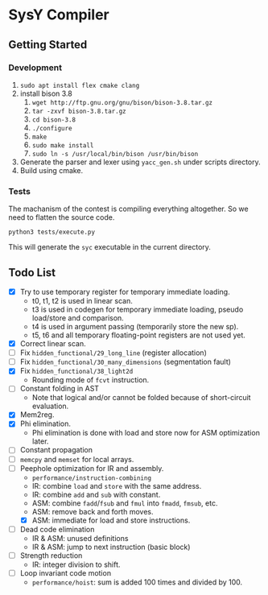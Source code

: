# SysY Compiler

## Getting Started

### Development

1. `sudo apt install flex cmake clang`
2. install bison 3.8
   1. `wget http://ftp.gnu.org/gnu/bison/bison-3.8.tar.gz`
   2. `tar -zxvf bison-3.8.tar.gz`
   3. `cd bison-3.8`
   4. `./configure`
   5. `make`
   6. `sudo make install`
   7. `sudo ln -s /usr/local/bin/bison /usr/bin/bison`
3. Generate the parser and lexer using `yacc_gen.sh` under scripts directory.
4. Build using cmake.

### Tests

The machanism of the contest is compiling everything altogether. So we need to flatten the source code.

```shell
python3 tests/execute.py
```

This will generate the `syc` executable in the current directory.

## Todo List

- [x] Try to use temporary register for temporary immediate loading.
  - t0, t1, t2 is used in linear scan.
  - t3 is used in codegen for temporary immediate loading, pseudo load/store and comparison.
  - t4 is used in argument passing (temporarily store the new sp).
  - t5, t6 and all temporary floating-point registers are not used yet.
- [x] Correct linear scan.
- [ ] Fix `hidden_functional/29_long_line` (register allocation)
- [ ] Fix `hidden_functional/30_many_dimensions` (segmentation fault)
- [x] Fix `hidden_functional/38_light2d`
  - Rounding mode of `fcvt` instruction.
- [ ] Constant folding in AST
  - Note that logical and/or cannot be folded because of short-circuit evaluation.
- [x] Mem2reg.
- [x] Phi elimination.
  - Phi elimination is done with load and store now for ASM optimization later.
- [ ] Constant propagation
- [ ] `memcpy` and `memset` for local arrays.
- [ ] Peephole optimization for IR and assembly.
  - `performance/instruction-combining`
  - IR: combine `load` and `store` with the same address.
  - IR: combine `add` and `sub` with constant.
  - ASM: combine `fadd`/`fsub` and `fmul` into `fmadd`, `fmsub`, etc.
  - ASM: remove back and forth moves.
  - [x] ASM: immediate for load and store instructions.
- [ ] Dead code elimination
  - IR & ASM: unused definitions
  - IR & ASM: jump to next instruction (basic block)
- [ ] Strength reduction
  - IR: integer division to shift.
- [ ] Loop invariant code motion
  - `performance/hoist`: sum is added 100 times and divided by 100.
